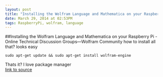 ```yaml
---
layout: post
title: "Installing the Wolfram Language and Mathematica on your Raspberry Pi - Online Technical Discussion Groups—Wolfram Community"
date: March 29, 2014 at 02:53PM
tags: RaspberryPi, wolfram, language
---
```

##Installing the Wolfram Language and Mathematica on your Raspberry Pi - Online Technical Discussion Groups—Wolfram Community
how to install all that? looks easy  

    sudo apt-get update && sudo apt-get install wolfram-engine  

Thats it? I love package manager  
[link to source](http://ift.tt/1jHfJkc) 

